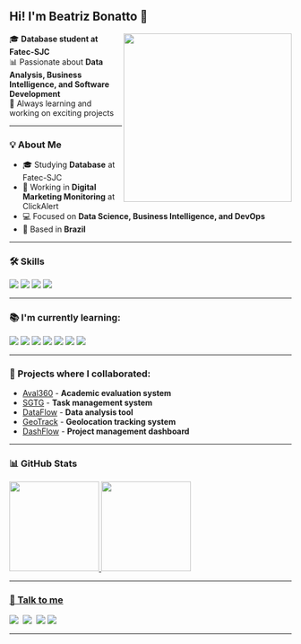 ## Hi! I'm Beatriz Bonatto 👋

<img src="https://media.giphy.com/media/yTFemEJxmeW2YLOT6p/giphy.gif" width="300" align="right">

🎓 **Database student at Fatec-SJC**  
📊 Passionate about **Data Analysis, Business Intelligence, and Software Development**  
🚀 Always learning and working on exciting projects  

---

### 💡 About Me
- 🎓 Studying **Database** at Fatec-SJC  
- 🏢 Working in **Digital Marketing Monitoring** at ClickAlert  
- 💻 Focused on **Data Science, Business Intelligence, and DevOps**  
- 📍 Based in **Brazil**  

---

### 🛠️ Skills
<p>
    <img src="https://img.shields.io/badge/SQL-151515?style=for-the-badge&logo=postgresql&logoColor=4B70F1">
    <img src="https://img.shields.io/badge/Power%20BI-151515?style=for-the-badge&logo=powerbi&logoColor=4B70F1">
    <img src="https://img.shields.io/badge/Docker-151515?style=for-the-badge&logo=docker&logoColor=4B70F1">
    <img src="https://img.shields.io/badge/Vue.js-151515?style=for-the-badge&logo=vuedotjs&logoColor=4FC08D">
</p>

---

### 📚 I'm currently learning:
<p>
  <img src="https://img.shields.io/badge/PostgreSQL-151515?style=for-the-badge&logo=postgresql&logoColor=4B70F1">
  <img src="https://img.shields.io/badge/Python-151515?style=for-the-badge&logo=python&logoColor=4B70F1">
  <img src="https://img.shields.io/badge/MySQL-151515?style=for-the-badge&logo=mysql&logoColor=4B70F1">
  <img src="https://img.shields.io/badge/Google%20Analytics-151515?style=for-the-badge&logo=google%20analytics&logoColor=4B70F1">
  <img src="https://img.shields.io/badge/Docker-151515?style=for-the-badge&logo=docker&logoColor=4B70F1">
  <img src="https://img.shields.io/badge/Looker%20Studio-151515?style=for-the-badge&logo=googleanalytics&logoColor=4B70F1">
  <img src="https://img.shields.io/badge/Quarkus-151515?style=for-the-badge&logo=quarkus&logoColor=4B70F1">
</p>

---

### 🚀 Projects where I collaborated:
- [Aval360](https://github.com/iNineBD/Aval360-1Sem2023) - **Academic evaluation system**  
- [SGTG](https://github.com/iNineBD/SGTG-2Sem2023) - **Task management system**  
- [DataFlow](https://github.com/iNineBD/DataFlow-3Sem2024) - **Data analysis tool**  
- [GeoTrack](https://github.com/iNineBD/GeoTrack-4Sem2024) - **Geolocation tracking system**  
- [DashFlow](https://github.com/manolito-fatec/dashflow-2025-1) - **Project management dashboard**  

---

### 📊 GitHub Stats
<div>
  <a href="https://github.com/BeatrizBonatto">
  <img height="160em" src="https://github-readme-streak-stats.herokuapp.com/?user=BeatrizBonatto&theme=tokyonight"/>
  <img height="160em" src="https://github-readme-stats.vercel.app/api/top-langs/?username=BeatrizBonatto&layout=compact&langs_count=8&theme=tokyonight"/>
</div>

---
<!-- 
### 🏆 Achievements & Certifications
- [Data Analysis with Python Certification](#)  
- [Certified Kubernetes Administrator (CKA)](#)  

---
-->
### 💬 Talk to me
<p>
    <a href="https://www.linkedin.com/in/beatriz-bonatto-263530156/"><img src="https://img.shields.io/badge/LinkedIn-151515?style=for-the-badge&logo=linkedin&logoColor=4B70F1"></img></a>&nbsp;
    <a href="https://instagram.com/bea_ybonatto?igshid=NzZlODBkYWE4Ng=="><img src="https://img.shields.io/badge/Instagram-151515?style=for-the-badge&logo=instagram&logoColor=4B70F1"></img></a>&nbsp;
    <a href="https://mail.google.com/mail/u/0/?fs=1&to=biakemibonatto@gmail.com&su=&body=&bcc=&tf=cm"><img src="https://img.shields.io/badge/Gmail-151515?style=for-the-badge&logo=gmail&logoColor=EA4335"></a>
    <a href="https://discord.com/users/519221184244613123"><img src="https://img.shields.io/badge/Discord-151515?style=for-the-badge&logo=discord&logoColor=4B70F1"></img></a>&nbsp;
</p>

---

<!-- 
https://github.com/anuraghazra/github-readme-stats/blob/master/readme.md#demo-3 
https://github.com/simple-icons/simple-icons/blob/master/slugs.md
https://github.com/ikatyang/emoji-cheat-sheet/blob/master/README.md#face-glasses
https://github.com/iuricode/padroes-de-commits
https://github.com/alexandresanlim/Badges4-README.md-Profile - Icons de técnologias usadas
-->
